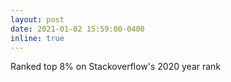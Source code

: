 ```yaml
---
layout: post
date: 2021-01-02 15:59:00-0400
inline: true
---
```


Ranked top 8% on Stackoverflow's 2020 year rank

<!-- I was in top 8% of [Stackoverflow's 2020 year rank](https://stackexchange.com/leagues/1/year/stackoverflow/2020-01-01/10473854?sort=reputationchange#10473854) answering questions tagged with language-model, nlp and pytorch. -->


